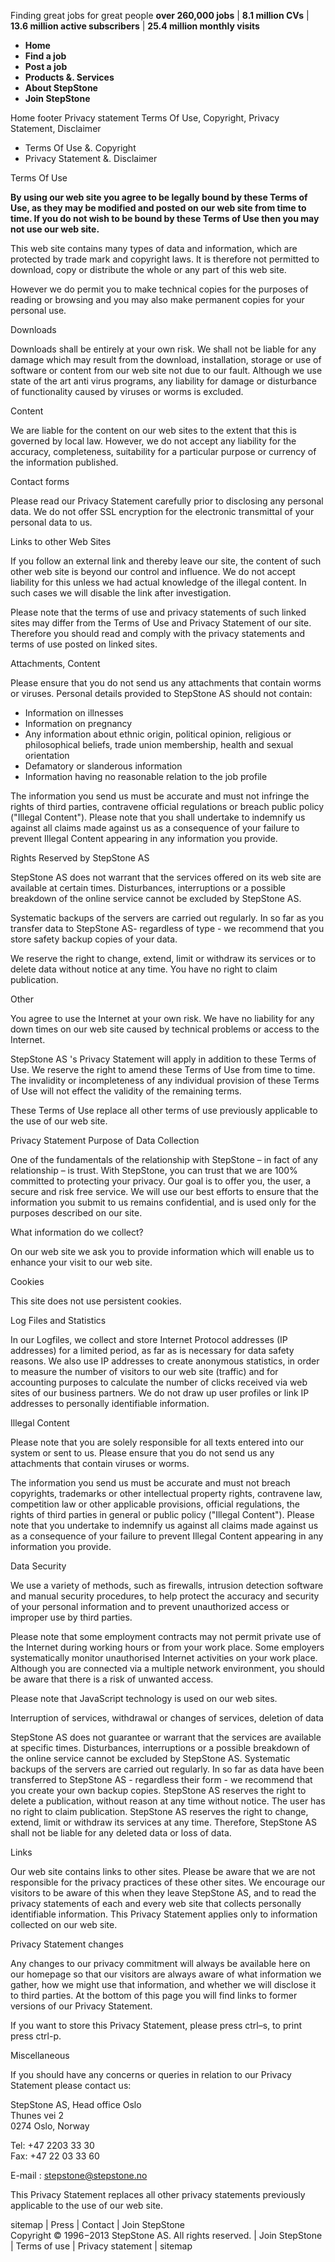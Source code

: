 Finding great jobs for great people **over 260,000 jobs** | **8.1 million CVs** | **13.6 million active subscribers** | **25.4 million monthly visits**

*   **Home**
*   **Find a job**
*   **Post a job**
*   **Products &. Services**
*   **About StepStone**
*   **Join StepStone**

Home footer Privacy statement Terms Of Use, Copyright, Privacy Statement, Disclaimer

*   Terms Of Use &. Copyright
*   Privacy Statement &. Disclaimer

Terms Of Use

**By using our web site you agree to be legally bound by these Terms of Use, as they may be modified and posted on our web site from time to time. If you do not wish to be bound by these Terms of Use then you may not use our web site.**

This web site contains many types of data and information, which are protected by trade mark and copyright laws. It is therefore not permitted to download, copy or distribute the whole or any part of this web site.

However we do permit you to make technical copies for the purposes of reading or browsing and you may also make permanent copies for your personal use.

Downloads

Downloads shall be entirely at your own risk. We shall not be liable for any damage which may result from the download, installation, storage or use of software or content from our web site not due to our fault. Although we use state of the art anti virus programs, any liability for damage or disturbance of functionality caused by viruses or worms is excluded.

Content

We are liable for the content on our web sites to the extent that this is governed by local law. However, we do not accept any liability for the accuracy, completeness, suitability for a particular purpose or currency of the information published.

Contact forms

Please read our Privacy Statement carefully prior to disclosing any personal data. We do not offer SSL encryption for the electronic transmittal of your personal data to us.

Links to other Web Sites

If you follow an external link and thereby leave our site, the content of such other web site is beyond our control and influence. We do not accept liability for this unless we had actual knowledge of the illegal content. In such cases we will disable the link after investigation.

Please note that the terms of use and privacy statements of such linked sites may differ from the Terms of Use and Privacy Statement of our site. Therefore you should read and comply with the privacy statements and terms of use posted on linked sites.

Attachments, Content

Please ensure that you do not send us any attachments that contain worms or viruses. Personal details provided to StepStone AS should not contain:

*   Information on illnesses
*   Information on pregnancy
*   Any information about ethnic origin, political opinion, religious or philosophical beliefs, trade union membership, health and sexual orientation
*   Defamatory or slanderous information
*   Information having no reasonable relation to the job profile

The information you send us must be accurate and must not infringe the rights of third parties, contravene official regulations or breach public policy ("Illegal Content"). Please note that you shall undertake to indemnify us against all claims made against us as a consequence of your failure to prevent Illegal Content appearing in any information you provide.

Rights Reserved by StepStone AS

StepStone AS does not warrant that the services offered on its web site are available at certain times. Disturbances, interruptions or a possible breakdown of the online service cannot be excluded by StepStone AS.

Systematic backups of the servers are carried out regularly. In so far as you transfer data to StepStone AS- regardless of type - we recommend that you store safety backup copies of your data.

We reserve the right to change, extend, limit or withdraw its services or to delete data without notice at any time. You have no right to claim publication.

Other

You agree to use the Internet at your own risk. We have no liability for any down times on our web site caused by technical problems or access to the Internet.

StepStone AS 's Privacy Statement will apply in addition to these Terms of Use. We reserve the right to amend these Terms of Use from time to time. The invalidity or incompleteness of any individual provision of these Terms of Use will not effect the validity of the remaining terms.

These Terms of Use replace all other terms of use previously applicable to the use of our web site.

Privacy Statement Purpose of Data Collection

One of the fundamentals of the relationship with StepStone – in fact of any relationship – is trust. With StepStone, you can trust that we are 100% committed to protecting your privacy. Our goal is to offer you, the user, a secure and risk free service. We will use our best efforts to ensure that the information you submit to us remains confidential, and is used only for the purposes described on our site.

What information do we collect?

On our web site we ask you to provide information which will enable us to enhance your visit to our web site.

Cookies

This site does not use persistent cookies.

Log Files and Statistics

In our Logfiles, we collect and store Internet Protocol addresses (IP addresses) for a limited period, as far as is necessary for data safety reasons. We also use IP addresses to create anonymous statistics, in order to measure the number of visitors to our web site (traffic) and for accounting purposes to calculate the number of clicks received via web sites of our business partners. We do not draw up user profiles or link IP addresses to personally identifiable information.

Illegal Content

Please note that you are solely responsible for all texts entered into our system or sent to us. Please ensure that you do not send us any attachments that contain viruses or worms.

The information you send us must be accurate and must not breach copyrights, trademarks or other intellectual property rights, contravene law, competition law or other applicable provisions, official regulations, the rights of third parties in general or public policy ("Illegal Content"). Please note that you undertake to indemnify us against all claims made against us as a consequence of your failure to prevent Illegal Content appearing in any information you provide.

Data Security

We use a variety of methods, such as firewalls, intrusion detection software and manual security procedures, to help protect the accuracy and security of your personal information and to prevent unauthorized access or improper use by third parties.

Please note that some employment contracts may not permit private use of the Internet during working hours or from your work place. Some employers systematically monitor unauthorised Internet activities on your work place. Although you are connected via a multiple network environment, you should be aware that there is a risk of unwanted access.

Please note that JavaScript technology is used on our web sites.

Interruption of services, withdrawal or changes of services, deletion of data

StepStone AS does not guarantee or warrant that the services are available at specific times. Disturbances, interruptions or a possible breakdown of the online service cannot be excluded by StepStone AS. Systematic backups of the servers are carried out regularly. In so far as data have been transferred to StepStone AS - regardless their form - we recommend that you create your own backup copies. StepStone AS reserves the right to delete a publication, without reason at any time without notice. The user has no right to claim publication. StepStone AS reserves the right to change, extend, limit or withdraw its services at any time. Therefore, StepStone AS shall not be liable for any deleted data or loss of data.

Links

Our web site contains links to other sites. Please be aware that we are not responsible for the privacy practices of these other sites. We encourage our visitors to be aware of this when they leave StepStone AS, and to read the privacy statements of each and every web site that collects personally identifiable information. This Privacy Statement applies only to information collected on our web site.

Privacy Statement changes

Any changes to our privacy commitment will always be available here on our homepage so that our visitors are always aware of what information we gather, how we might use that information, and whether we will disclose it to third parties. At the bottom of this page you will find links to former versions of our Privacy Statement.

If you want to store this Privacy Statement, please press ctrl–s, to print press ctrl-p.

Miscellaneous

If you should have any concerns or queries in relation to our Privacy Statement please contact us:

StepStone AS, Head office Oslo  
Thunes vei 2  
0274 Oslo, Norway

Tel: +47 2203 33 30  
Fax: +47 22 03 33 60

E-mail : stepstone@stepstone.no

This Privacy Statement replaces all other privacy statements previously applicable to the use of our web site.

  
sitemap | Press | Contact | Join StepStone  
Copyright © 1996−2013 StepStone AS. All rights reserved. | Join StepStone | Terms of use | Privacy statement | sitemap